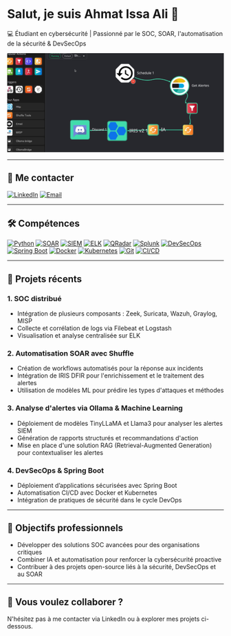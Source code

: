 # Salut, je suis Ahmat Issa Ali 👋

💻 Étudiant en cybersécurité | Passionné par le SOC, SOAR, l'automatisation de la sécurité & DevSecOps

![SOC Screenshot](https://github.com/haggarahmat/SOC-DISTRIBUTED-BVMT/blob/bb9039d719bee9a4d5411619dd8e73cf8a987937/Capture%20d%E2%80%99%C3%A9cran%202025-08-13%20171809.png)

---

## 🔗 Me contacter
[![LinkedIn](https://img.shields.io/badge/LinkedIn-Ahmat%20Issa%20Ali-blue?logo=linkedin&style=flat-square)](https://www.linkedin.com/in/ahmat-issa-ali-8a5895254)
[![Email](https://img.shields.io/badge/Email-ahmatissaali2@gmail.com-red?style=flat-square&logo=gmail)](mailto:ahmatissaali2@gmail.com)

---

## 🛠 Compétences
[![Python](https://img.shields.io/badge/Python-3776AB?style=flat-square&logo=python&logoColor=white)](https://www.python.org/)
[![SOAR](https://img.shields.io/badge/SOAR-Shuffle-4ABDAC?style=flat-square)](#)
[![SIEM](https://img.shields.io/badge/SIEM-Wazuh-FF6F61?style=flat-square)](#)
[![ELK](https://img.shields.io/badge/ELK-Stack-FCA121?style=flat-square)](#)
[![QRadar](https://img.shields.io/badge/QRadar-Certified-003366?style=flat-square)](#)
[![Splunk](https://img.shields.io/badge/Splunk-Certified-F7931E?style=flat-square)](#)
[![DevSecOps](https://img.shields.io/badge/DevSecOps-00A86B?style=flat-square)](#)
[![Spring Boot](https://img.shields.io/badge/Spring%20Boot-6DB33F?style=flat-square&logo=spring&logoColor=white)](#)
[![Docker](https://img.shields.io/badge/Docker-2496ED?style=flat-square&logo=docker&logoColor=white)](#)
[![Kubernetes](https://img.shields.io/badge/Kubernetes-326CE5?style=flat-square&logo=kubernetes&logoColor=white)](#)
[![Git](https://img.shields.io/badge/Git-F05032?style=flat-square&logo=git&logoColor=white)](#)
[![CI/CD](https://img.shields.io/badge/CI/CD-Auto-0052CC?style=flat-square)](#)

---

## 📂 Projets récents

### 1. SOC distribué
- Intégration de plusieurs composants : Zeek, Suricata, Wazuh, Graylog, MISP
- Collecte et corrélation de logs via Filebeat et Logstash
- Visualisation et analyse centralisée sur ELK

### 2. Automatisation SOAR avec Shuffle
- Création de workflows automatisés pour la réponse aux incidents
- Intégration de IRIS DFIR pour l'enrichissement et le traitement des alertes
- Utilisation de modèles ML pour prédire les types d'attaques et méthodes

### 3. Analyse d'alertes via Ollama & Machine Learning
- Déploiement de modèles TinyLLaMA et Llama3 pour analyser les alertes SIEM
- Génération de rapports structurés et recommandations d'action
- Mise en place d'une solution RAG (Retrieval-Augmented Generation) pour contextualiser les alertes

### 4. DevSecOps & Spring Boot
- Déploiement d’applications sécurisées avec Spring Boot
- Automatisation CI/CD avec Docker et Kubernetes
- Intégration de pratiques de sécurité dans le cycle DevOps

---

## 🌟 Objectifs professionnels
- Développer des solutions SOC avancées pour des organisations critiques
- Combiner IA et automatisation pour renforcer la cybersécurité proactive
- Contribuer à des projets open-source liés à la sécurité, DevSecOps et au SOAR

---

## 🚀 Vous voulez collaborer ?
N'hésitez pas à me contacter via LinkedIn ou à explorer mes projets ci-dessous.
